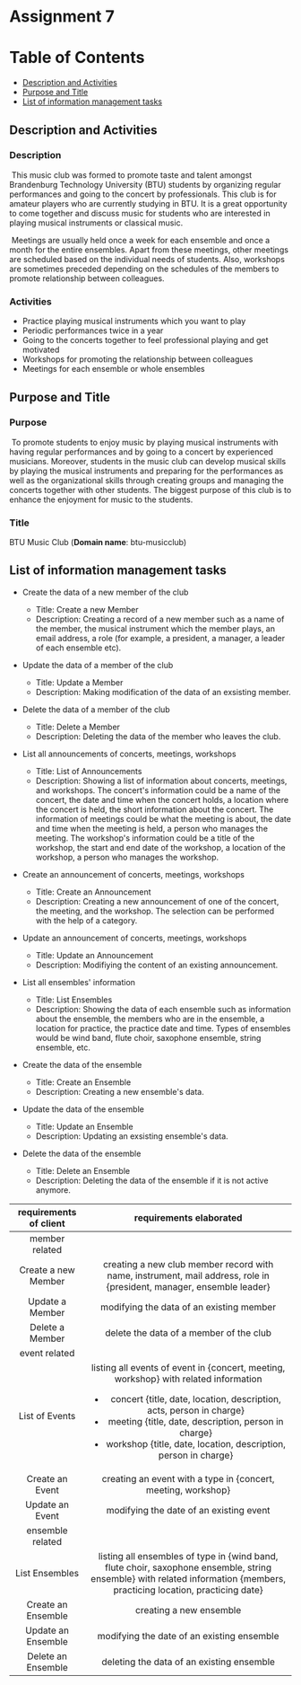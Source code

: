 # Assignment 7
# Table of Contents
* [Description and Activities](#description-and-activities)
* [Purpose and Title](#purpose-and-title)
* [List of information management tasks](#list-of-information-management-tasks)

## Description and Activities

### Description 
&nbsp;This music club was formed to promote taste and talent amongst Brandenburg Technology University (BTU) students by organizing regular performances and going to the concert by professionals. This club is for amateur players who are currently studying in BTU. It is a great opportunity to come together and discuss music for students who are interested in playing musical instruments or classical music. 

&nbsp;Meetings are usually held once a week for each ensemble and once a month for the entire ensembles. Apart from these meetings, other meetings are scheduled based on the individual needs of students. Also, workshops are sometimes preceded depending on the schedules of the members to promote relationship between colleagues.

### Activities
- Practice playing musical instruments which you want to play
- Periodic performances twice in a year
- Going to the concerts together to feel professional playing and get motivated
- Workshops for promoting the relationship between colleagues 
- Meetings for each ensemble or whole ensembles

## Purpose and Title
### Purpose
&nbsp;To promote students to enjoy music by playing musical instruments with having regular performances and by going to a concert by experienced musicians. Moreover, students in the music club can develop musical skills by playing the musical instruments and preparing for the performances as well as the organizational skills through creating groups and managing the concerts together with other students. The biggest purpose of this club is to enhance the enjoyment for music to the students.

### Title
BTU Music Club (**Domain name**: btu-musicclub)

## List of information management tasks
+ Create the data of a new member of the club
  + Title: Create a new Member
  + Description: Creating a record of a new member such as a name of the member, the musical instrument which the member plays, an email address, a role (for example, a president, a manager, a leader of each ensemble etc).
 
+ Update the data of a member of the club
  + Title: Update a Member
  + Description: Making modification of the data of an exsisting member.
  
+ Delete the data of a member of the club
  + Title: Delete a Member
  + Description: Deleting the data of the member who leaves the club.

+ List all announcements of concerts, meetings, workshops
  + Title: List of Announcements
  + Description: Showing a list of information about concerts, meetings, and workshops. The concert's information could be a name of the concert, the date and time when the concert holds, a location where the concert is held, the short information about the concert. The information of meetings could be what the meeting is about, the date and time when the meeting is held, a person who manages the meeting. The workshop's information could be a title of the workshop, the start and end date of the workshop, a location of the workshop, a person who manages the workshop.

+ Create an announcement of concerts, meetings, workshops
  + Title: Create an Announcement
  + Description: Creating a new announcement of one of the concert, the meeting, and the workshop. The selection can be performed with the help of a category.

+ Update an announcement of concerts, meetings, workshops
  + Title: Update an Announcement
  + Description: Modifiying the content of an existing announcement.

+ List all ensembles' information
  + Title: List Ensembles
  + Description: Showing the data of each ensemble such as information about the ensemble, the members who are in the ensemble, a location for practice, the practice date and time. Types of ensembles would be wind band, flute choir, saxophone ensemble, string ensemble, etc.

+ Create the data of the ensemble
  + Title: Create an Ensemble
  + Description: Creating a new ensemble's data.

+ Update the data of the ensemble
  + Title: Update an Ensemble
  + Description: Updating an exsisting ensemble's data.

+ Delete the data of the ensemble
  + Title: Delete an Ensemble
  + Description: Deleting the data of the ensemble if it is not active anymore.

|requirements of client                                   |requirements elaborated  |
|:------------------------------:|:-------------------:|
|member related | |
|Create a new Member  | creating a new club member record with name, instrument, mail address, role in {president, manager, ensemble leader} |
|Update a Member  | modifying the data of an existing member  |
|Delete a Member  | delete the data of a member of the club  |
|event related    | |
|List of Events  | listing all events of event in {concert, meeting, workshop} with related information <ul><li>concert {title, date, location, description, acts, person in charge}</li> <li>meeting {title, date, description, person in charge}</li> <li>workshop {title, date, location, description, person in charge}</li></ul>   |
|Create an Event | creating an event with a type in {concert, meeting, workshop}  |
|Update an Event | modifying the date of an existing event  |
|ensemble related | |
|List Ensembles | listing all ensembles of type in {wind band, flute choir, saxophone ensemble, string ensemble} with related information {members, practicing location, practicing date} |
|Create an Ensemble | creating a new ensemble  |
|Update an Ensemble | modifying the date of an existing ensemble  |
|Delete an Ensemble | deleting the data of an existing ensemble  |
